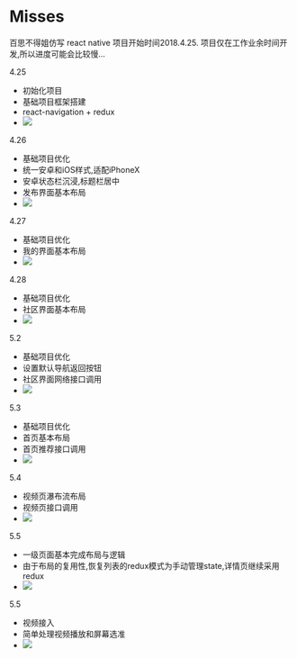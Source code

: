 # Misses
百思不得姐仿写
react native
项目开始时间2018.4.25.
项目仅在工作业余时间开发,所以进度可能会比较慢...

4.25
* 初始化项目
* 基础项目框架搭建
* react-navigation + redux
* ![](./exhibition/1.png)

4.26
* 基础项目优化
* 统一安卓和iOS样式,适配iPhoneX
* 安卓状态栏沉浸,标题栏居中
* 发布界面基本布局
* ![](./exhibition/2.png)

4.27
* 基础项目优化
* 我的界面基本布局
* ![](./exhibition/3.png)

4.28
* 基础项目优化
* 社区界面基本布局
* ![](./exhibition/4.png)

5.2
* 基础项目优化
* 设置默认导航返回按钮
* 社区界面网络接口调用
* ![](./exhibition/5.png)

5.3
* 基础项目优化
* 首页基本布局
* 首页推荐接口调用
* ![](./exhibition/6.png)

5.4
* 视频页瀑布流布局
* 视频页接口调用
* ![](./exhibition/7.png)

5.5
* 一级页面基本完成布局与逻辑
* 由于布局的复用性,恢复列表的redux模式为手动管理state,详情页继续采用redux
* ![](./exhibition/8.png)

5.5
* 视频接入
* 简单处理视频播放和屏幕选准
* ![](./exhibition/9.gif)